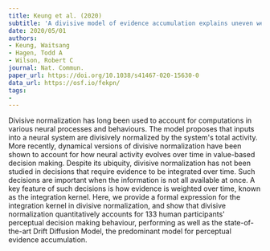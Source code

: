 ```yaml
---
title: Keung et al. (2020)
subtitle: 'A divisive model of evidence accumulation explains uneven weighting of evidence over time'
date: 2020/05/01
authors:
- Keung, Waitsang
- Hagen, Todd A
- Wilson, Robert C
journal: Nat. Commun.
paper_url: https://doi.org/10.1038/s41467-020-15630-0
data_url: https://osf.io/fekpn/
tags:
- 
---
```


Divisive normalization has long been used to account for computations in various neural processes and behaviours. The model proposes that inputs into a neural system are divisively normalized by the system's total activity. More recently, dynamical versions of divisive normalization have been shown to account for how neural activity evolves over time in value-based decision making. Despite its ubiquity, divisive normalization has not been studied in decisions that require evidence to be integrated over time. Such decisions are important when the information is not all available at once. A key feature of such decisions is how evidence is weighted over time, known as the integration kernel. Here, we provide a formal expression for the integration kernel in divisive normalization, and show that divisive normalization quantitatively accounts for 133 human participants' perceptual decision making behaviour, performing as well as the state-of-the-art Drift Diffusion Model, the predominant model for perceptual evidence accumulation.
